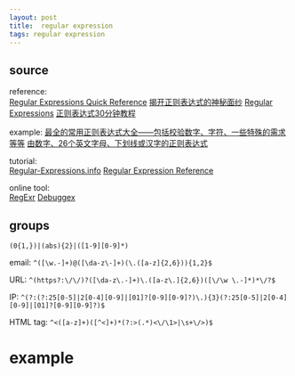 ```yaml
---
layout: post
title:  regular expression
tags: regular expression
---
```


## source
reference:  
[Regular Expressions Quick Reference](http://www.regular-expressions.info/refquick.html)
[揭开正则表达式的神秘面纱](http://www.regexlab.com/zh/regref.htm)
[Regular Expressions](https://developer.mozilla.org/en-US/docs/Web/JavaScript/Guide/Regular_Expressions)
[正则表达式30分钟教程](http://deerchao.net/)

example:
[最全的常用正则表达式大全——包括校验数字、字符、一些特殊的需求等等](http://www.cnblogs.com/zxin/archive/2013/01/26/2877765.html)
[由数字、26个英文字母、下划线或汉字的正则表达式](http://blog.sina.com.cn/s/blog_887d00920100tvvd.html)

tutorial:  
[Regular-Expressions.info](http://www.regular-expressions.info/)
[Regular Expression Reference](http://www.araxis.com/merge/documentation-windows/regular-expression-reference)

online tool:   
[RegExr](http://gskinner.com/RegExr/)
[Debuggex](https://www.debuggex.com)

## groups
`(0{1,})|(abs){2}|([1-9][0-9]*)`

email: `^([\w.-]+)@([\da-z\-]+)(\.([a-z]{2,6})){1,2}$`

URL: `^(https?:\/\/)?([\da-z\.-]+)\.([a-z\.]{2,6})([\/\w \.-]*)*\/?$`

IP: `^(?:(?:25[0-5]|2[0-4][0-9]|[01]?[0-9][0-9]?)\.){3}(?:25[0-5]|2[0-4][0-9]|[01]?[0-9][0-9]?)$`

HTML tag: `^<([a-z]+)([^<]+)*(?:>(.*)<\/\1>|\s+\/>)$`

# example

